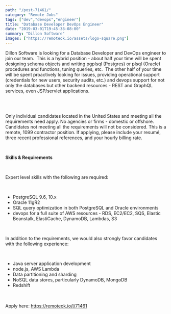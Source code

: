 ```yaml
---
path: "/post-71461/"
category: "Remote Jobs"
tags: ["dev","devops","engineer"]
title: "Database Developer DevOps Engineer"
date: "2019-03-01T19:45:38-08:00"
summary: "Dillon Software"
images: ["https://remoteok.io/assets/logo-square.png"]
---
```


<p>Dillon Software is looking for a Database Developer and DevOps engineer to join our team. &nbsp;This is a hybrid position - about half your time will be spent designing schema objects and writing pgplsql&nbsp;(Postgres) or plsql&nbsp;(Oracle) procedures and functions, tuning queries, etc. &nbsp;The other half of your time will be spent proactively looking for issues, providing operational support (credentials for new users, security audits, etc.) and devops support for not only the databases but other backend resources - REST and GraphQL services, even JSP/servlet applications.</p><br /><br /><p>Only individual candidates located in the United States and meeting all the requirements need apply. No agencies or firms - domestic or offshore. Candidates not meeting all the requirements will not be considered. This is a remote, 1099 contractor position. If applying, please include your resum&eacute;, three recent professional references, and your hourly billing rate.</p><br /><p><strong>Skills &amp; Requirements</strong></p><br /><p>Expert level skills with the following are required:</p><br /><ul><li>PostgreSQL 9.6, 10.x</li><li>Oracle 11gR2</li><li>SQL query optimization in both PostgreSQL and Oracle environments</li><li>devops&nbsp;for a full suite of AWS resources - RDS, EC2/EC2, SQS, Elastic Beanstalk, ElastiCache, DynamoDB, Lambdas, S3</li></ul><br /><p>In addition to the requirements, we would also strongly favor candidates with the following experience:</p><br /><ul><li>Java server application development</li><li>node.js, AWS Lambda</li><li>Data partitioning and sharding</li><li>NoSQL data stores, particularly DynamoDB, MongoDB</li><li>Redshift</li></ul>

<br/>
<br/>
Apply here: <A HREF="https://remoteok.io/l/71461">https://remoteok.io/l/71461</A>
